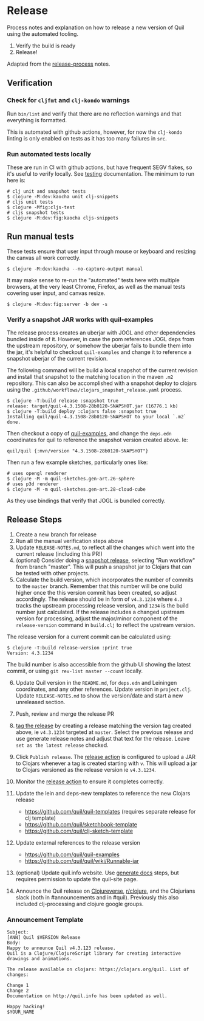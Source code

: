 # Release

Process notes and explanation on how to release a new version of Quil using the automated tooling.

1. Verify the build is ready
2. Release!

Adapted from the [release-process](https://github.com/quil/quil/wiki/Dev-notes#release-process) notes.

## Verification

### Check for `cljfmt` and `clj-kondo` warnings

Run `bin/lint` and verify that there are no reflection warnings and that everything is formatted.

This is automated with github actions, however, for now the `clj-kondo` linting
is only enabled on tests as it has too many failures in `src`.

### Run automated tests locally

These are run in CI with github actions, but have frequent SEGV flakes, so it's useful to verify locally. See [testing](testing.md) documentation. The minimum to run here is:

```
# clj unit and snapshot tests
$ clojure -M:dev:kaocha unit clj-snippets
# cljs unit tests
$ clojure -Mfig:cljs-test
# cljs snapshot tests
$ clojure -M:dev:fig:kaocha cljs-snippets
```

## Run manual tests

These tests ensure that user input through mouse or keyboard and resizing the canvas all work correctly.

```
$ clojure -M:dev:kaocha --no-capture-output manual
```

It may make sense to re-run the "automated" tests here with multiple browsers, at the very least Chrome, Firefox, as well as the manual tests covering user input, and canvas resize.

```
$ clojure -M:dev:fig:server -b dev -s
```

### Verify a snapshot JAR works with quil-examples

The release process creates an uberjar with JOGL and other dependencies bundled inside of it. However, in case the pom references JOGL deps from the upstream repository, or somehow the uberjar fails to bundle them into the jar, it's helpful to checkout `quil-examples` and change it to reference a snapshot uberjar of the current revision.

The following command will be build a local snapshot of the current revision and install that snapshot to the matching location in the maven `.m2` repository. This can also be accomplished with a snapshot deploy to clojars using the `.github/workflows/clojars_snapshot_release.yaml` process.

```
$ clojure -T:build release :snapshot true
release: target/quil-4.3.1508-28b0120-SNAPSHOT.jar (16776.1 kb)
$ clojure -T:build deploy :clojars false :snapshot true
Installing quil/quil-4.3.1508-28b0120-SNAPSHOT to your local `.m2`
done.
```

Then checkout a copy of [quil-examples](https://github.com/quil/quil-examples), and change the `deps.edn` coordinates for quil to reference the snapshot version created above. Ie:

```
quil/quil {:mvn/version "4.3.1508-28b0120-SNAPSHOT"}
```

Then run a few example sketches, particularly ones like:

```
# uses opengl renderer
$ clojure -M -m quil-sketches.gen-art.26-sphere
# uses p3d renderer
$ clojure -M -m quil-sketches.gen-art.28-cloud-cube
```

As they use bindings that verify that JOGL is bundled correctly.

## Release Steps

1. Create a new branch for release
2. Run all the manual verification steps above
3. Update `RELEASE-NOTES.md`, to reflect all the changes which went into the current release (including this PR!)
4. (optional) Consider doing a [snapshot release](https://github.com/quil/quil/actions/workflows/clojars_snapshot_release.yaml), selecting "Run workflow" from branch "master". This will push a snapshot jar to Clojars that can be tested with other projects.
5. Calculate the build version, which incorporates the number of commits to the `master` branch. Remember that this number will be one build higher once the this version commit has been created, so adjust accordingly. The release should be in form of `v4.3.1234` where `4.3` tracks the upstream processing release version, and `1234` is the build number just calculated. If the release includes a changed upstream version for processing, adjust the major/minor component of the `release-version` command in `build.clj` to reflect the upstream version.

The release version for a current commit can be calculated using:

```
$ clojure -T:build release-version :print true
Version: 4.3.1234
```

The build number is also accessible from the github UI showing the latest commit, or using `git rev-list master --count` locally.

6. Update Quil version in the `README.md`, for `deps.edn` and Leiningen coordinates, and any other references. Update version in `project.clj`. Update `RELEASE-NOTES.md` to show the version/date and start a new unreleased section.
7. Push, review and merge the release PR
8. [tag the release](https://github.com/quil/quil/releases/new) by creating a release matching the version tag created above, ie `v4.3.1234` targeted at `master`. Select the previous release and use generate release notes and adjust that text for the release. Leave `set as the latest release` checked.
9. Click `Publish release`. The [release action](https://github.com/quil/quil/actions/workflows/clojars_release.yaml) is configured to upload a JAR to Clojars whenever a tag is created starting with `v`. This will upload a jar to Clojars versioned as the release version ie `v4.3.1234`.
10. Monitor the [release action](https://github.com/quil/quil/actions/workflows/clojars_release.yaml) to ensure it completes correctly.
11. Update the lein and deps-new templates to reference the new Clojars release
    * https://github.com/quil/quil-templates (requires separate release for clj template)
    * https://github.com/quil/sketchbook-template
    * https://github.com/quil/clj-sketch-template

12. Update external references to the release version
    * https://github.com/quil/quil-examples
    * https://github.com/quil/quil/wiki/Runnable-jar

13. (optional) Update quil.info website. Use [generate docs](https://github.com/quil/quil/wiki/Snippets#generate-documention) steps, but requires permission to update the quil-site page.
14. Announce the Quil release on [Clojureverse](https://clojureverse.org/), [r/clojure](https://www.reddit.com/r/Clojure/), and the Clojurians slack (both in #announcements and in #quil). Previously this also included clj-processing and clojure google groups.

### Announcement Template

```
Subject:
[ANN] Quil $VERSION Release
Body:
Happy to announce Quil v4.3.123 release.
Quil is a Clojure/ClojureScript library for creating interactive drawings and animations.

The release available on clojars: https://clojars.org/quil. List of changes:

Change 1
Change 2
Documentation on http://quil.info has been updated as well.

Happy hacking!
$YOUR_NAME
```
